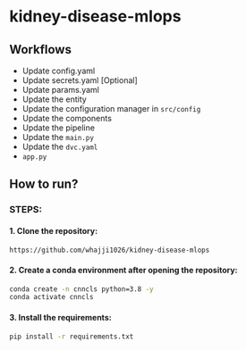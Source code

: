 # kidney-disease-mlops

## Workflows

- Update config.yaml
- Update secrets.yaml [Optional]
- Update params.yaml
- Update the entity
- Update the configuration manager in `src/config`
- Update the components
- Update the pipeline
- Update the `main.py`
- Update the `dvc.yaml`
- `app.py`

## How to run?

### STEPS:

#### 1. Clone the repository:
```bash
https://github.com/whajji1026/kidney-disease-mlops
```

#### 2. Create a conda environment after opening the repository:
```bash
conda create -n cnncls python=3.8 -y 
conda activate cnncls 
```


#### 3. Install the requirements:
```bash
pip install -r requirements.txt
```

